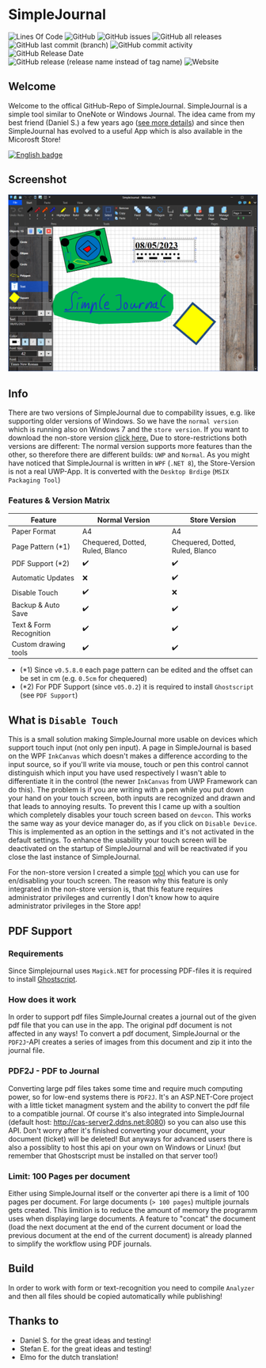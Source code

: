 # SimpleJournal
![Lines Of Code](https://tokei.rs/b1/github/andyld97/SimpleJournal)
![GitHub](https://img.shields.io/github/license/andyld97/SimpleJournal)
![GitHub issues](https://img.shields.io/github/issues/andyld97/SimpleJournal)
![GitHub all releases](https://img.shields.io/github/downloads/andyld97/SimpleJournal/total)
![GitHub last commit (branch)](https://img.shields.io/github/last-commit/andyld97/SimpleJournal/dev)
![GitHub commit activity](https://img.shields.io/github/commit-activity/m/andyld97/SimpleJournal)
![GitHub Release Date](https://img.shields.io/github/release-date/andyld97/SimpleJournal)
![GitHub release (release name instead of tag name)](https://img.shields.io/github/v/release/andyld97/SimpleJournal?include_prereleases)
![Website](https://img.shields.io/website?down_color=lightgrey&down_message=offline&up_color=blue&up_message=online&url=https%3A%2F%2Fsimplejournal.ca-soft.net)

## Welcome

Welcome to the offical GitHub-Repo of SimpleJournal. SimpleJournal is a simple tool similar to OneNote or Windows Journal. The idea came from my best friend (Daniel S.) a few years ago ([see more details](https://simplejournal.ca-soft.net/en/about)) and since then SimpleJournal has evolved to a useful App which is also available in the Micorosft Store!

<a href='https://www.microsoft.com/en-US/p/simplejournal/9mv6j44m90n7?activetab=pivot:overviewtab'><img src='https://get.microsoft.com/images/en-us dark.svg' alt='English badge' width="150" /></a>

## Screenshot
![Screenshot](https://github.com/andyld97/SimpleJournal/blob/dev/Assets/screenshot.png "SimpleJournal App")

## Info

There are two versions of SimpleJournal due to compability issues, e.g. like supporting older versions of Windows. So we have the `normal version` which is running also on Windows 7 and the `store version`. If you want to download the non-store version [click here.](https://simplejournal.ca-soft.net/en/download)
Due to store-restrictions both versions are different: The normal version supports more features than the other, so therefore there are different builds: `UWP` and `Normal`. As you might have noticed that SimpleJournal is written in `WPF` (`.NET 8`), the Store-Version is not a real UWP-App. It is converted with the `Desktop Brdige` (`MSIX Packaging Tool`)

### Features & Version Matrix

| Feature           | Normal Version     | Store Version      |
|-------------------|--------------------|--------------------|
| Paper Format | A4 | A4            |
| Page Pattern (*1) | Chequered, Dotted, Ruled, Blanco | Chequered, Dotted, Ruled, Blanco |
| PDF Support (*2)       | :heavy_check_mark: | :heavy_check_mark:  |
| Automatic Updates | :x:                | :heavy_check_mark: |
| Disable Touch     | :heavy_check_mark: | :x:                |
| Backup & Auto Save   | :heavy_check_mark: | :heavy_check_mark:                |
| Text & Form Recognition  | :heavy_check_mark: | :heavy_check_mark:                |
| Custom drawing tools  | :heavy_check_mark: | :heavy_check_mark:                |

- (*1) Since `v0.5.8.0` each page pattern can be edited and the offset can be set in cm (e.g. `0.5cm` for chequered)
- (*2) For PDF Support (since `v05.0.2`) it is required to install `Ghostscript` (see `PDF Support`)

## What is `Disable Touch`
This is a small solution making SimpleJournal more usable on devices which support touch input (not only pen input). A page in SimpleJournal is based on the WPF `InkCanvas` which doesn't makes a difference according to the input source, so if you'll write via mouse, touch or pen this control cannot distinguish which input you have used respectively I wasn't able to differentiate it in the control (the newer `InkCanvas` from UWP Framework can do this). The problem is if you are writing with a pen while you put down your hand on your touch screen, both inputs are recognized and drawn and that leads to annoying results.
To prevent this I came up with a soultion which completely disables your touch screen based on `devcon`. This works the same way as your device manager do, as if you click on `Disable Device`. This is implemented as an option in the settings and it's not activated in the default settings. To enhance the usability your touch screen will be deactivated on the startup of SimpleJournal and will be reactivated if you close the last instance of SimpleJournal.

For the non-store version I created a simple [tool](https://simplejournal.ca-soft.net/download.php?tdm=1) which you can use for en/disabling your touch screen.
The reason why this feature is only integrated in the non-store version is, that this feature requires administrator privileges and currently I don't know how to aquire administrator privileges in the Store app!

## PDF Support
### Requirements
Since Simplejournal uses `Magick.NET` for processing PDF-files it is required to install [Ghostscript](https://ghostscript.com/releases/gsdnld.html).

### How does it work
In order to support pdf files SimpleJournal creates a journal out of the given pdf file that you can use in the app. The original pdf document is not affected in any ways! To convert a pdf document, SimpleJournal or the `PDF2J`-API creates a series of images from this document and zip it into the journal file.

### PDF2J - PDF to Journal
Converting large pdf files takes some time and require much computing power, so for low-end systems there is `PDF2J`. It's an ASP.NET-Core project with a little ticket managment system and the ability to convert the pdf file to a compatible journal. Of course it's also integrated into SimpleJournal (default host: http://cas-server2.ddns.net:8080) so you can also use this API. Don't worry after it's finished converting your document, your document (ticket) will be deleted! But anyways for advanced users there is also a possiblity to host this api on your own on Windows or Linux! (but remember that Ghostscript must be installed on that server too!)

### Limit: 100 Pages per document
Either using SimpleJournal itself or the converter api there is a limit of 100 pages per document. For large documents (`> 100 pages`) multiple journals gets created. This limition is to reduce the amount of memory the programm uses when displaying large documents.
A feature to "concat" the document (load the next document at the end of the current document or load the previous document at the end of the current document) is already planned to simplify the workflow using PDF journals.

## Build
In order to work with form or text-recognition you need to compile `Analyzer` and then all files should be copied automatically while publishing!

## Thanks to
- Daniel S. for the great ideas and testing!
- Stefan E. for the great ideas and testing!
- Elmo for the dutch translation!
